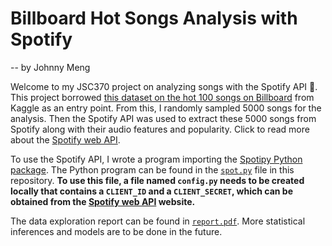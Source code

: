 # Billboard Hot Songs Analysis with Spotify

-- by Johnny Meng

Welcome to my JSC370 project on analyzing songs with the Spotify API 🎵. This project borrowed [this dataset on the hot 100 songs on Billboard](https://www.kaggle.com/datasets/dhruvildave/billboard-the-hot-100-songs) from Kaggle as an entry point. From this, I randomly sampled 5000 songs for the analysis. Then the Spotify API was used to extract these 5000 songs from Spotify along with their audio features and popularity. Click to read more about the [Spotify web API](https://developer.spotify.com/documentation/web-api).

To use the Spotify API, I wrote a program importing the [Spotipy Python package](https://spotipy.readthedocs.io/en/2.22.1/?highlight=start#). The Python program can be found in the [`spot.py`](https://github.com/BullDF/billboard-songs-analysis-with-spotify/blob/main/data/spot.py) file in this repository. **To use this file, a file named `config.py` needs to be created locally that contains a `CLIENT_ID` and a `CLIENT_SECRET`, which can be obtained from the [Spotify web API](https://developer.spotify.com/documentation/web-api) website.**

The data exploration report can be found in [`report.pdf`](https://github.com/BullDF/billboard-songs-analysis-with-spotify/blob/main/midterm_project/report.pdf). More statistical inferences and models are to be done in the future.